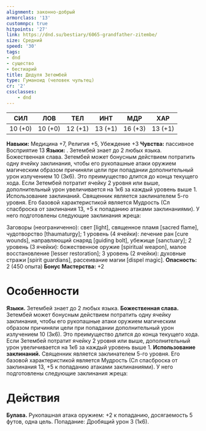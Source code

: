 ```yaml
---
alignment: законно-добрый
armorclass: '13'
customnpc: true
hitpoints: '27'
link: https://dnd.su/bestiary/6065-grandfather-zitembe/
size: Средний
speed: '30'
tags:
- dnd
- существо
- бестиарий
title: Дедуля Зетембей
type: Гуманоид (человек чультец)
cr: '2'
cssclasses:
    - dnd
---
```



| СИЛ | ЛОВ | ТЕЛ | ИНТ | МДР | ХАР |
|---|---|---|---|---|---|
| 10 (+0) | 10 (+0) | 12 (+1) | 13 (+1) | 16 (+3) | 13 (+1) |
**Навыки:** Медицина +7, Религия +5, Убеждение +3
**Чувства:** пассивное Восприятие 13
**Языки:** . Зетембей знает до 2 любых языка.
Божественная слава. Зетембей может бонусным действием потратить одну ячейку заклинания, чтобы его рукопашные атаки оружием магическим образом причиняли цели при попадании дополнительный урон излучением 10 (3к6). Это преимущество длится до конца текущего хода. Если Зетембей потратит ячейку 2 уровня или выше, дополнительный урон увеличивается на 1к6 за каждый уровень выше 1.
Использование заклинаний. Священник является заклинателем 5-го уровня. Его базовой характеристикой является Мудрость (Сл спасброска от заклинания 13, +5 к попаданию атаками заклинаниями). У него подготовлены следующие заклинания жреца:

Заговоры (неограниченно): свет [light], священное пламя [sacred flame], чудотворство [thaumaturgy];
1 уровень (4 ячейки): лечение ран [cure wounds], направляющий снаряд [guiding bolt], убежище [sanctuary];
2 уровень (3 ячейки): божественное оружие [spiritual weapon], малое восстановление [lesser restoration];
3 уровень (2 ячейки): духовные стражи [spirit guardians], рассеивание магии [dispel magic].
**Опасность:** 2 (450 опыта)
**Бонус Мастерства:** +2


# Особенности
**Языки.** Зетембей знает до 2 любых языка.
**Божественная слава.** Зетембей может бонусным действием потратить одну ячейку заклинания, чтобы его рукопашные атаки оружием магическим образом причиняли цели при попадании дополнительный урон излучением 10 (3к6). Это преимущество длится до конца текущего хода. Если Зетембей потратит ячейку 2 уровня или выше, дополнительный урон увеличивается на 1к6 за каждый уровень выше 1.
**Использование заклинаний.** Священник является заклинателем 5-го уровня. Его базовой характеристикой является Мудрость (Сл спасброска от заклинания 13, +5 к попаданию атаками заклинаниями). У него подготовлены следующие заклинания жреца:


# Действия
**Булава.** Рукопашная атака оружием: +2 к попаданию, досягаемость 5 футов, одна цель. Попадание: Дробящий урон 3 (1к6).